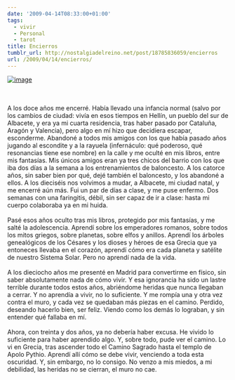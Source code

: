 ```yaml
---
date: '2009-04-14T08:33:00+01:00'
tags:
  - vivir
  - Personal
  - tarot
title: Encierros
tumblr_url: http://nostalgiadelreino.net/post/18785836059/encierros
url: /2009/04/14/encierros/
---
```


<p><a href="http://en.wikipedia.org/wiki/The_Hermit"><img alt="image" src="http://66.media.tumblr.com/4d4f3fea23098bcbc0374eee07a8cb40/tumblr_inline_nfc4u9w7Im1r8a7sj.jpg"/></a></p>

<p><br/><br/>A los doce años me encerré. Había llevado una infancia normal (salvo por los cambios de ciudad: vivía en esos tiempos en Hellín, un pueblo del sur de Albacete, y era ya mi cuarta residencia, tras haber pasado por Cataluña, Aragón y Valencia), pero algo en mí hizo que decidiera escapar, esconderme. Abandoné a todos mis amigos con los que había pasado años jugando al escondite y a la rayuela (infernáculo: qué poderoso, qué resonancias tiene ese nombre) en la calle y me oculté en mis libros, entre mis fantasías. Mis únicos amigos eran ya tres chicos del barrio con los que iba dos días a la semana a los entrenamientos de baloncesto. A los catorce años, sin saber bien por qué, dejé también el baloncesto, y los abandoné a ellos. A los dieciséis nos volvimos a mudar, a Albacete, mi ciudad natal, y me encerré aún más. Fui un par de días a clase, y me puse enfermo. Dos semanas con una faringitis, débil, sin ser capaz de ir a clase: hasta mi cuerpo colaboraba ya en mi huida.<br/><br/>Pasé esos años oculto tras mis libros, protegido por mis fantasías, y me salté la adolescencia. Aprendí sobre los emperadores romanos, sobre todos los mitos griegos, sobre planetas, sobre elfos y anillos. Aprendí los árboles genealógicos de los Césares y los dioses y héroes de esa Grecia que ya entoneces llevaba en el corazón, aprendí cómo era cada planeta y satélite de nuestro Sistema Solar. Pero no aprendí nada de la vida.<br/><br/>A los dieciocho años me presenté en Madrid para convertirme en físico, sin saber absolutamente nada de cómo vivir. Y esa ignorancia ha sido un lastre terrible durante todos estos años, abriéndome heridas que nunca llegaban a cerrar. Y no aprendía a vivir, no lo suficiente. Y me rompía una y otra vez contra el muro, y cada vez se quedaban más piezas en el camino. Perdido, deseando hacerlo bien, ser feliz. Viendo como los demás lo lograban, y sin entender qué fallaba en mí.<br/><br/>Ahora, con treinta y dos años, ya no debería haber excusa. He vivido lo suficiente para haber aprendido algo. Y, sobre todo, pude ver el camino. Lo vi en Grecia, tras ascender todo el Camino Sagrado hasta el templo de Apolo Pythio. Aprendí allí cómo se debe vivir, venciendo a toda esta oscuridad. Y, sin embargo, no lo consigo. No venzo a mis miedos, a mi debilidad, las heridas no se cierran, el muro no cae.</p>
<div class="blogger-post-footer"><img alt="" height="1" src="https://blogger.googleusercontent.com/tracker/1180118427259117074-1939755190410169778?l=nostalgiadelreino.blogspot.com" width="1"/></div>